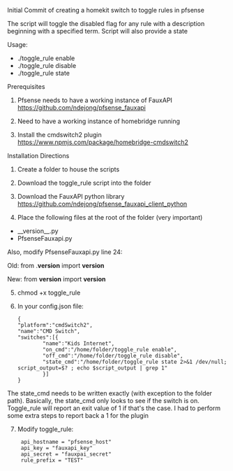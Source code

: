 Initial Commit of creating a homekit switch to toggle rules in pfsense

The script will toggle the disabled flag for any rule with a description beginning with a specified term.  Script will also provide a state

Usage:
- ./toggle_rule enable
- ./toggle_rule disable
- ./toggle_rule state

Prerequisites
1.  Pfsense needs to have a working instance of FauxAPI
https://github.com/ndejong/pfsense_fauxapi
 
2.  Need to have a working instance of homebridge running

3.  Install the cmdswitch2 plugin
https://www.npmjs.com/package/homebridge-cmdswitch2



Installation Directions
1.  Create a folder to house the scripts

2.  Download the toggle_rule script into the folder

3.  Download the FauxAPI python library
https://github.com/ndejong/pfsense_fauxapi_client_python

4.  Place the following files at the root of the folder (very important)
 -  \_\_version__.py
 - PfsenseFauxapi.py

Also, modify PfsenseFauxapi.py line 24: 

Old:
from .__version__ import __version__

New:
from __version__ import __version__

5.  chmod +x toggle_rule

6.  In your config.json file:

        {
        "platform":"cmdSwitch2",
        "name":"CMD Switch",
        "switches":[{
                "name":"Kids Internet",
                "on_cmd":"/home/folder/toggle_rule enable",
                "off_cmd":"/home/folder/toggle_rule disable",
                "state_cmd":"/home/folder/toggle_rule state 2>&1 /dev/null; script_output=$? ; echo $script_output | grep 1"
                }]
        }

The state_cmd needs to be written exactly (with exception to the folder path).  Basically, the state_cmd only looks to see if the switch is on.  Toggle_rule will report an exit value of 1 if that's the case.  I had to perform some extra steps to report back a 1 for the plugin

7. Modify toggle_rule:

        api_hostname = "pfsense_host"
        api_key = "fauxapi_key"
        api_secret = "fauxpai_secret"
        rule_prefix = "TEST"




